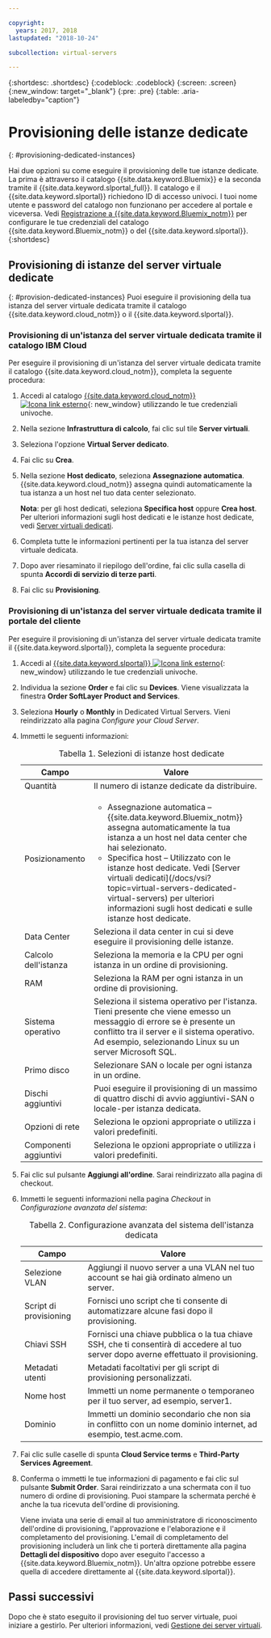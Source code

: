 ```yaml
---

copyright:
  years: 2017, 2018
lastupdated: "2018-10-24"

subcollection: virtual-servers

---
```


{:shortdesc: .shortdesc}
{:codeblock: .codeblock}
{:screen: .screen}
{:new_window: target="_blank"}
{:pre: .pre}
{:table: .aria-labeledby="caption"}


# Provisioning delle istanze dedicate
{: #provisioning-dedicated-instances}

Hai due opzioni su come eseguire il provisioning delle tue istanze dedicate. La prima è attraverso il catalogo {{site.data.keyword.Bluemix}} e la seconda tramite il {{site.data.keyword.slportal_full}}. Il catalogo e il {{site.data.keyword.slportal}} richiedono ID di accesso univoci. I tuoi nome utente e password del catalogo non funzionano per accedere al portale e viceversa. Vedi [Registrazione a {{site.data.keyword.Bluemix_notm}}](/docs/account?topic=account-signup#signup) per configurare le tue credenziali del catalogo {{site.data.keyword.Bluemix_notm}} o del {{site.data.keyword.slportal}}.
{:shortdesc}

## Provisioning di istanze del server virtuale dedicate
{: #provision-dedicated-instances}
Puoi eseguire il provisioning della tua istanza del server virtuale dedicata tramite il catalogo {{site.data.keyword.cloud_notm}} o il {{site.data.keyword.slportal}}.

### Provisioning di un'istanza del server virtuale dedicata tramite il catalogo IBM Cloud
Per eseguire il provisioning di un'istanza del server virtuale dedicata tramite il catalogo {{site.data.keyword.cloud_notm}}, completa la seguente procedura:

  1. Accedi al catalogo [{{site.data.keyword.cloud_notm}} ![Icona link esterno](../icons/launch-glyph.svg "Icona link esterno")](https://console.bluemix.net/catalog/){: new_window} utilizzando le tue credenziali univoche.
  2. Nella sezione **Infrastruttura di calcolo**, fai clic sul tile **Server virtuali**.
  3. Seleziona l'opzione **Virtual Server dedicato**.
  4. Fai clic su **Crea**.
  5. Nella sezione **Host dedicato**, seleziona **Assegnazione automatica**. {{site.data.keyword.cloud_notm}} assegna quindi automaticamente la tua istanza a un host nel tuo data center selezionato.

     **Nota**: per gli host dedicati, seleziona **Specifica host** oppure **Crea host**. Per ulteriori informazioni sugli host dedicati e le istanze host dedicate, vedi [Server virtuali dedicati](/docs/vsi?topic=virtual-servers-dedicated-virtual-servers).

  5. Completa tutte le informazioni pertinenti per la tua istanza del server virtuale dedicata.
  6. Dopo aver riesaminato il riepilogo dell'ordine, fai clic sulla casella di spunta **Accordi di servizio di terze parti**.
  7. Fai clic su **Provisioning**.

### Provisioning di un'istanza del server virtuale dedicata tramite il portale del cliente
Per eseguire il provisioning di un'istanza del server virtuale dedicata tramite il {{site.data.keyword.slportal}}, completa la seguente procedura:

1. Accedi al [{{site.data.keyword.slportal}} ![Icona link esterno](../icons/launch-glyph.svg "Icona link esterno")](https://control.softlayer.com/){: new_window} utilizzando le tue credenziali univoche.
2. Individua la sezione **Order** e fai clic su **Devices**. Viene visualizzata la finestra **Order SoftLayer Product and Services**.
3.  Seleziona **Hourly** o **Monthly** in Dedicated Virtual Servers. Vieni reindirizzato alla pagina *Configure your Cloud Server*.

4.	Immetti le seguenti informazioni:

    <table>
    <CAPTION>Tabella 1. Selezioni di istanze host dedicate</CAPTION>
    <THEAD>
    <TR>
    <th>Campo</th>
    <th>Valore</th>
    </TR>
    </THEAD>
    <TBODY>
    <tr>
    <td>Quantità</td>
    <td>Il numero di istanze dedicate da distribuire.</td>
    </tr>
    <tr>
    <td>Posizionamento</td>
    <td>
    <ul>
    <li>Assegnazione automatica – {{site.data.keyword.Bluemix_notm}} assegna automaticamente la tua istanza a un host nel data center che hai selezionato.</li>
    <li>Specifica host – Utilizzato con le istanze host dedicate. Vedi [Server virtuali dedicati](/docs/vsi?topic=virtual-servers-dedicated-virtual-servers) per ulteriori informazioni sugli host dedicati e sulle istanze host dedicate.</li>
    </ul>
    </td>
    </tr>
    <tr>
    <td>Data Center</td>
    <td>Seleziona il data center in cui si deve eseguire il provisioning delle istanze.</td>
    </tr>
    <tr>
    <td>Calcolo dell'istanza</td>
    <td> Seleziona la memoria e la CPU per ogni istanza in un ordine di provisioning.</td>
    </tr>
    <tr>
    <td>RAM</td>
    <td> Seleziona la RAM per ogni istanza in un ordine di provisioning.</td>
    </tr>
    <tr>
    <td>Sistema operativo</td>
    <td>Seleziona il sistema operativo per l'istanza. Tieni presente che viene emesso un messaggio di errore se è presente un conflitto tra il server e il sistema operativo. Ad esempio, selezionando Linux su un server Microsoft SQL.</td>
    </tr>
    <tr>
    <td>Primo disco</td>
    <td>Selezionare SAN o locale per ogni istanza in un ordine.</td>
    </tr>
    <tr>
    <td>Dischi aggiuntivi</td>
    <td>Puoi eseguire il provisioning di un massimo di quattro dischi di avvio aggiuntivi-SAN o locale-per istanza dedicata.</td>
    </tr>
    <td>Opzioni di rete</td>
    <td> Seleziona le opzioni appropriate o utilizza i valori predefiniti.</td>
    </tr>
    <tr>
    <td>Componenti aggiuntivi</td>
    <td> Seleziona le opzioni appropriate o utilizza i valori predefiniti.</td>
    </tr>
    <tr>
    </TBODY>
    </table>

5.	Fai clic sul pulsante **Aggiungi all'ordine**. Sarai reindirizzato alla pagina di checkout.
6.  Immetti le seguenti informazioni nella pagina *Checkout* in *Configurazione avanzata del sistema*:

    <table>
    <CAPTION>Tabella 2. Configurazione avanzata del sistema dell'istanza dedicata</CAPTION>
    <THEAD>
    <TR>
    <th>Campo</th>
    <th>Valore</th>
    </TR>
    </THEAD>
    <TBODY>
    <tr>
    <td>Selezione VLAN</td>
    <td>Aggiungi il nuovo server a una VLAN nel tuo account se hai già ordinato almeno un server.</td>
    </tr>
    <tr>
    <td>Script di provisioning</td>
    <td>Fornisci uno script che ti consente di automatizzare alcune fasi dopo il provisioning.</td>
    </tr>
    <tr>
    <td>Chiavi SSH</td>
    <td>Fornisci una chiave pubblica o la tua chiave SSH, che ti consentirà di accedere al tuo server dopo averne effettuato il provisioning.</td>
    </tr>
    <tr>
    <td>Metadati utenti</td>
    <td>Metadati facoltativi per gli script di provisioning personalizzati.</td>
    </tr>
    <tr>
    <td>Nome host</td>
    <td>Immetti un nome permanente o temporaneo per il tuo server, ad esempio, server1.</td>
    </tr>
    <tr>
    <td>Dominio</td>
    <td>Immetti un dominio secondario che non sia in conflitto con un nome dominio internet, ad esempio, test.acme.com.</td>
    </tr>
    </TBODY>
    </table>

7.  Fai clic sulle caselle di spunta **Cloud Service terms** e **Third-Party Services Agreement**.
8. Conferma o immetti le tue informazioni di pagamento e fai clic sul pulsante **Submit Order**. Sarai reindirizzato a una schermata con il tuo numero di ordine di provisioning. Puoi stampare la schermata perché è anche la tua ricevuta dell'ordine di provisioning.

    Viene inviata una serie di email al tuo amministratore di riconoscimento dell'ordine di provisioning, l'approvazione e l'elaborazione e il completamento del provisioning. L'email di completamento del provisioning includerà un link che ti porterà direttamente alla pagina **Dettagli del dispositivo** dopo aver eseguito l'accesso a {{site.data.keyword.Bluemix_notm}}. Un'altra opzione potrebbe essere quella di accedere direttamente al {{site.data.keyword.slportal}}.

## Passi successivi
Dopo che è stato eseguito il provisioning del tuo server virtuale, puoi iniziare a gestirlo. Per ulteriori informazioni, vedi [Gestione dei server virtuali](/docs/vsi?topic=virtual-servers-managing-virtual-servers).
